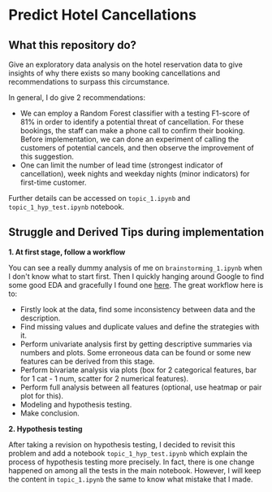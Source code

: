 # Predict Hotel Cancellations

## What this repository do?

Give an exploratory data analysis on the hotel reservation data to give insights of why there exists so many booking cancellations and recommendations to surpass this circumstance.

In general, I do give 2 recommendations:

- We can employ a Random Forest classifier with a testing F1-score of 81% in order to identify a potential threat of cancellation. For these bookings, the staff can make a phone call to confirm their booking. Before implementation, we can done an experiment of calling the customers of potential cancels, and then observe the improvement of this suggestion.
- One can limit the number of lead time (strongest indicator of cancellation), week nights and weekday nights (minor indicators) for first-time customer.

Further details can be accessed on `topic_1.ipynb` and `topic_1_hyp_test.ipynb` notebook.

## Struggle and Derived Tips during implementation

**1. At first stage, follow a workflow**

You can see a really dummy analysis of me on `brainstorming_1.ipynb` when I don't know what to start first. Then I quickly hanging around Google to find some good EDA and gracefully I found one [here](https://github.com/NishadKhudabux/Potential-Customer-Prediction/blob/main/Potential_Customer_Prediction_Classification.ipynb). The great workflow here is to:

- Firstly look at the data, find some inconsistency between data and the description.
- Find missing values and duplicate values and define the strategies with it.
- Perform univariate analysis first by getting descriptive summaries via numbers and plots. Some erroneous data can be found or some new features can be derived from this stage.
- Perform bivariate analysis via plots (box for 2 categorical features, bar for 1 cat - 1 num, scatter for 2 numerical features).
- Perform full analysis between all features (optional, use heatmap or pair plot for this).
- Modeling and hypothesis testing.
- Make conclusion.

**2. Hypothesis testing**

After taking a revision on hypothesis testing, I decided to revisit this problem and add a notebook `topic_1_hyp_test.ipynb` which explain the process of hypothesis testing more precisely. In fact, there is one change happened on among all the tests in the main notebook. However, I will keep the content in `topic_1.ipynb` the same to know what mistake that I made.